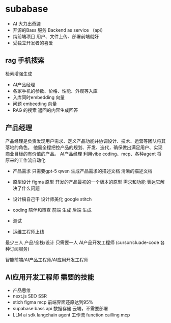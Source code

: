 # subabase

- AI 大力出奇迹
- 开源的Bass 服务
    Backend as service （api）
- 纯前端项目
    用户、文件上传、部署前端就好
- 受独立开发者的喜爱

## rag 手机搜索
检索增强生成
- AI产品经理
- 各家手机的参数、价格、性能、外观等入库
- 入库同时embedding 向量
- 问题 embeeding 向量
- RAG 的搜索 返回的内容生成回答

## 产品经理
产品经理是负责发现用户需求、定义产品功能并协调设计、技术、运营等团队将其落地的角色。
他需全程把控产品的规划、开发、迭代，确保做出满足用户、实现商业目标的有价值的产品。
AI产品经理 利用vibe coding、mcp、各种agent  将原来的工作流自动化
- 产品需求
    只需要gpt-5  qwen
    生成产品需求的描述文档   清晰的描述文档

- 原型设计
    figma 原型
    开发的产品最初的一个版本的原型
    需求和功能  表达它解决了什么问题

- 设计稿自己干
    设计师美化
    google stitch  

- coding 陪伴和审查
    前端 生成
    后端 生成

- 测试
- 运维工程师上线

最少三人  产品/全栈/设计
只需要一人  AI产品开发工程师 (cursor/cluade-code  各种订阅服务)

智能前端/AI产品工程师/AI应用开发工程师

## AI应用开发工程师 需要的技能
- 产品思维
- next.js SEO SSR
- stich figma mcp
    前端界面还原达到95%
- supabase
    bass api  数据存储 云端，不需要部署
- LLM
    ai sdk
    langchain
    agent
    工作流
    function cailling
    mcp